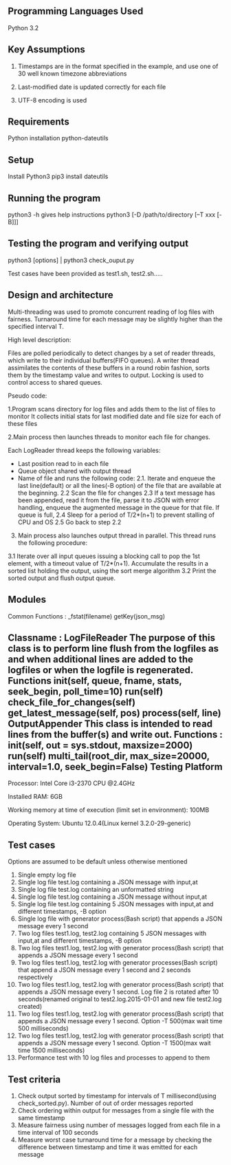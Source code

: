 Programming Languages Used
---------------------------------------------

Python 3.2

Key Assumptions
---------------------------------------------

1. Timestamps are in the format specified in the example, and use one of 30 well known timezone abbreviations

2.  Last-modified date is updated correctly for each file

3.  UTF-8 encoding is used

Requirements
---------------------------------------------

Python installation
python-dateutils

Setup
----------------------------------------------

Install Python3
pip3 install dateutils

Running the program
----------------------------------------------

python3 <progname> -h gives help instructions
python3 <progname> [-D  /path/to/directory [–T xxx [-B]]]

Testing the program and verifying output
-------------------------------------------

python3 <progname> [options] | python3 check_ouput.py

Test cases have been provided as test1.sh, test2.sh.....

Design and architecture
----------------------------------------------

Multi-threading was used to promote concurrent reading of log files with fairness. Turnaround time  for each message may be slightly higher than the specified interval T. 

High level description:

Files are polled periodically to detect changes by a set of reader threads, which write to their individual buffers(FIFO queues). A writer thread assimilates the contents of these buffers in a round robin fashion, sorts them by the timestamp value and writes to output. Locking is used to control access to shared queues.

Pseudo code:

1.Program scans directory for log files and adds them to the list of files to monitor
It collects initial stats for last modified date and file size for each of these files

2.Main process then launches threads to monitor each file for changes. 

Each LogReader thread keeps the following variables:
- Last position read to in each file
- Queue object shared with output thread
- Name of file
and runs the following code:
2.1.  Iterate and enqueue the last line(default) or all the lines(-B option) of the file that are available at the beginning.
2.2  Scan the file for changes 
2.3 If a text message has been appended, read it from the file, parse it to JSON with error handling, enqueue the augmented message in the queue for that file. If queue is full, 
2.4  Sleep for a period of T/2*(n+1) to prevent stalling of CPU and OS
2.5 Go back to step 2.2

3. Main process also launches output thread in parallel. This thread runs the following procedure:

3.1 Iterate over all input queues issuing a blocking call to pop the 1st element, with a timeout value of  T/2*(n+1). Accumulate the results in a sorted list holding the output, using the sort merge algorithm
3.2  Print the sorted output and flush output queue.

Modules
------------------------------------------------

Common Functions :
_fstat(filename)
getKey(json_msg)

Classname : 
LogFileReader 
The purpose of this class is to perform line flush from the logfiles as and when additional  lines are added to the logfiles or when the logfile is regenerated.
Functions
__init__(self, queue, fname, stats, seek_begin, poll_time=10)
run(self)
check_file_for_changes(self)
get_latest_message(self, pos)
process(self, line)
OutputAppender
This class is intended to read lines from the buffer(s) and write out.
Functions :
__init__(self, out = sys.stdout, maxsize=2000)
run(self)
multi_tail(root_dir, max_size=20000, interval=1.0, seek_begin=False)
Testing Platform
-----------------------------------------------

Processor: Intel Core i3-2370 CPU @2.4GHz

Installed RAM: 6GB

Working memory at time of execution (limit set in environment): 100MB

Operating System: Ubuntu 12.0.4(Linux kernel 3.2.0-29-generic)

Test cases
-----------------------------------------------

Options are assumed to be default unless otherwise mentioned
1. Single empty log file
2. Single log file test.log containing a JSON message with input,at
3. Single log file test.log containing an unformatted string
4. Single log file test.log containing a JSON message without input,at
5. Single log file test.log containing 5 JSON messages with input,at and different timestamps, -B option
6. Single log file with generator process(Bash script) that appends a JSON message every 1 second
7. Two log files test1.log,  test2.log containing 5 JSON messages with input,at and different timestamps, -B option
8.  Two log files test1.log,  test2.log with generator process(Bash script) that appends a JSON message every 1 second
9.  Two log files test1.log,  test2.log with generator processes(Bash script) that append a JSON message every 1 second and 2 seconds respectively
10. Two log files test1.log,  test2.log with generator process(Bash script) that appends a JSON message every 1 second. Log file 2 is rotated after 10 seconds(renamed original to test2.log.2015-01-01 and new file test2.log created)
11. Two log files test1.log,  test2.log with generator process(Bash script) that appends a JSON message every 1 second. Option -T 500(max wait time 500 milliseconds)
12. Two log files test1.log,  test2.log with generator process(Bash script) that appends a JSON message every 1 second. Option -T 1500(max wait time 1500 milliseconds)
13. Performance test with 10 log files and processes to append to them


Test criteria
-----------------------------------

1. Check output sorted by timestamp for intervals of T millisecond(using check_sorted.py). Number of out of order messages reported
2. Check ordering within output for messages from a single file with the same timestamp
3. Measure fairness using number of messages logged from each file in a time interval of 100 seconds
4. Measure worst case turnaround time for a message by checking the difference between timestamp and time it was emitted for each message


